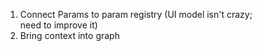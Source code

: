 1. Connect Params to param registry (UI model isn't crazy; need to improve it)
2. Bring context into graph